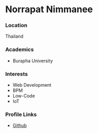 # Norrapat Nimmanee

### Location
Thailand

### Academics
* Burapha University

### Interests
* Web Development
* BPM
* Low-Code
* IoT

### Profile Links
* [Github](https://github.com/icharge)
